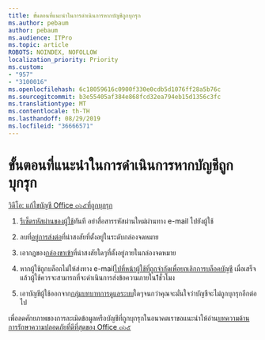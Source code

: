 ```yaml
---
title: ขั้นตอนที่แนะนำในการดำเนินการหากบัญชีถูกบุกรุก
ms.author: pebaum
author: pebaum
ms.audience: ITPro
ms.topic: article
ROBOTS: NOINDEX, NOFOLLOW
localization_priority: Priority
ms.custom:
- "957"
- "3100016"
ms.openlocfilehash: 6c18059616c0900f330e0cdb5d1076ff28a5b76c
ms.sourcegitcommit: b3e55405af384e868fcd32ea794eb15d1356c3fc
ms.translationtype: MT
ms.contentlocale: th-TH
ms.lasthandoff: 08/29/2019
ms.locfileid: "36666571"
---
```

# <a name="recommended-steps-to-take-if-an-account-is-compromised"></a>ขั้นตอนที่แนะนำในการดำเนินการหากบัญชีถูกบุกรุก

[วิดีโอ: แก้ไขบัญชี Office ๓๖๕ที่ถูกบุกรุก](https://www.microsoft.com/videoplayer/embed/RE2jvOb?pid=ocpVideo0-innerdiv-oneplayer&amp;postJsllMsg=true&amp;maskLevel=20&amp;autoplay=true)
  
1. [รีเซ็ตรหัสผ่านของผู้ใช้](https://support.office.com/article/7a5d073b-7fae-4aa5-8f96-9ecd041aba9c)ทันที อย่าสื่อสารรหัสผ่านใหม่ผ่านทาง e-mail ไปยังผู้ใช้

2. ลบที่[อยู่การส่งต่อ](https://support.office.com/article/ab5eb117-0f22-4fa7-a662-3a6bdb0add74)ที่น่าสงสัยที่ตั้งอยู่ในระดับกล่องจดหมาย

3. เอากฎของ[กล่องขาเข้า](https://support.office.com/article/1433E3A0-7FB0-4999-B536-50E05CB67FED)ที่น่าสงสัยใดๆที่ตั้งอยู่ภายในกล่องจดหมาย

4. หากผู้ใช้ถูกบล็อกไม่ให้ส่งทาง e-mail[ไปที่หน้าผู้ใช้ที่ถูกจำกัดเพื่อยกเลิกการบล็อคบัญชี](https://protection.office.com/?hash=/restrictedusers) เมื่อเสร็จแล้วผู้ใช้ควรจะสามารถที่จะดำเนินการส่งข้อความภายใน1ชั่วโมง

5. เอาบัญชีผู้ใช้ออกจาก[กลุ่มบทบาทการดูแลระบบ](https://support.office.com/article/eac4d046-1afd-4f1a-85fc-8219c79e1504)ใดๆจนกว่าคุณจะมั่นใจว่าบัญชีจะไม่ถูกบุกรุกอีกต่อไป

เพื่อลดศักยภาพของการละเมิดข้อมูลหรือบัญชีที่ถูกบุกรุกในอนาคตเราขอแนะนำให้อ่าน[บทความด้านการรักษาความปลอดภัยที่ดีที่สุดของ Office ๓๖๕](https://support.office.com/article/9295e396-e53d-49b9-ae9b-0b5828cdedc3)
  